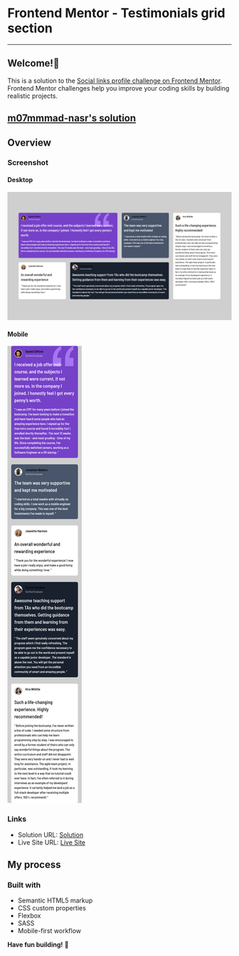 # Frontend Mentor - Testimonials grid section

---

## Welcome!👋

This is a solution to the [Social links profile challenge on Frontend Mentor](https://www.frontendmentor.io/challenges/social-links-profile-UG32l9m6dQ). Frontend Mentor challenges help you improve your coding skills by building realistic projects.

## [m07mmmad-nasr's solution](https://github.com/m07mmad-nasr/testimonials-grid-section-challenge-12)

## Overview

### Screenshot

#### Desktop

![Desktop](./127.0.0.1_5501_index.html.png)

#### Mobile

![Mobile](<./127.0.0.1_5501_index.html(iPhone SE).png>)

### Links

- Solution URL: [Solution](https://github.com/m07mmad-nasr/testimonials-grid-section-challenge-12)
- Live Site URL: [Live Site](https://testimonials-grid-section-challenge-12.vercel.app/)

## My process

### Built with

- Semantic HTML5 markup
- CSS custom properties
- Flexbox
- SASS
- Mobile-first workflow

**Have fun building!** 🚀
